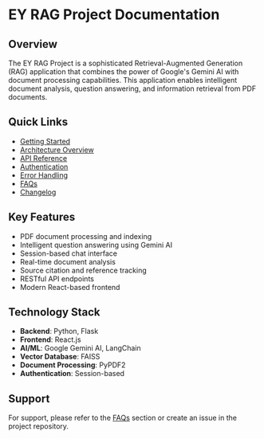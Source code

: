 # EY RAG Project Documentation

## Overview
The EY RAG Project is a sophisticated Retrieval-Augmented Generation (RAG) application that combines the power of Google's Gemini AI with document processing capabilities. This application enables intelligent document analysis, question answering, and information retrieval from PDF documents.

## Quick Links
- [Getting Started](./getting-started.md)
- [Architecture Overview](./architecture.md)
- [API Reference](./api-reference.md)
- [Authentication](./authentication.md)
- [Error Handling](./error-handling.md)
- [FAQs](./faqs.md)
- [Changelog](./changelog.md)

## Key Features
- PDF document processing and indexing
- Intelligent question answering using Gemini AI
- Session-based chat interface
- Real-time document analysis
- Source citation and reference tracking
- RESTful API endpoints
- Modern React-based frontend

## Technology Stack
- **Backend**: Python, Flask
- **Frontend**: React.js
- **AI/ML**: Google Gemini AI, LangChain
- **Vector Database**: FAISS
- **Document Processing**: PyPDF2
- **Authentication**: Session-based

## Support
For support, please refer to the [FAQs](./faqs.md) section or create an issue in the project repository. 
